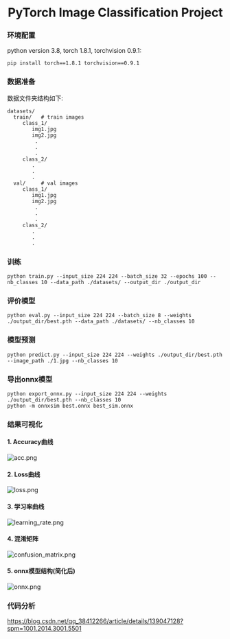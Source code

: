 <div align="center">   

# PyTorch Image Classification Project
</div>

### 环境配置
python version 3.8, torch 1.8.1, torchvision 0.9.1:
```
pip install torch==1.8.1 torchvision==0.9.1
```


### 数据准备
数据文件夹结构如下:
```
datasets/
  train/   # train images
     class_1/
        img1.jpg
        img2.jpg
         .
         .
         .
     class_2/
        .
        .
        .
  val/     # val images
     class_1/
        img1.jpg
        img2.jpg
         .
         .
         .
     class_2/
        .
        .
        .

```
### 训练
```
python train.py --input_size 224 224 --batch_size 32 --epochs 100 --nb_classes 10 --data_path ./datasets/ --output_dir ./output_dir 
```
### 评价模型
```
python eval.py --input_size 224 224 --batch_size 8 --weights ./output_dir/best.pth --data_path ./datasets/ --nb_classes 10
```
### 模型预测
```
python predict.py --input_size 224 224 --weights ./output_dir/best.pth --image_path ./1.jpg --nb_classes 10
```
### 导出onnx模型
```
python export_onnx.py --input_size 224 224 --weights ./output_dir/best.pth --nb_classes 10
python -m onnxsim best.onnx best_sim.onnx
```

### 结果可视化
#### 1. Accuracy曲线
![acc.png](output_dir%2Facc.png)
#### 2. Loss曲线
![loss.png](output_dir%2Floss.png)
#### 3. 学习率曲线
![learning_rate.png](output_dir%2Flearning_rate.png)
#### 4. 混淆矩阵
![confusion_matrix.png](output_dir%2Fconfusion_matrix.png)
#### 5. onnx模型结构(简化后)
![onnx.png](output_dir%2Fonnx.png)

### 代码分析
https://blog.csdn.net/qq_38412266/article/details/139047128?spm=1001.2014.3001.5501